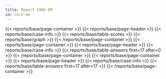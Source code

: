 ```yaml
---
title: Report CORE-OM
id: core-om
---
```

{{< reports/base/page-container >}}
  {{< reports/base/page-header >}}
  {{< reports/base/case-info >}}
  {{< reports/base/table-scores >}}
  {{< reports/base/graph >}}
{{< /reports/base/page-container >}}
{{< reports/base/page-container >}}
  {{< reports/base/page-header >}}
  {{< reports/base/case-info >}}
  {{< reports/base/table-answers first=17 after=0 >}}
{{< /reports/base/page-container >}}
{{< reports/base/page-container >}}
  {{< reports/base/page-header >}}
  {{< reports/base/case-info >}}
  {{< reports/base/table-answers first=17 after=17 >}}
{{< /reports/base/page-container >}}